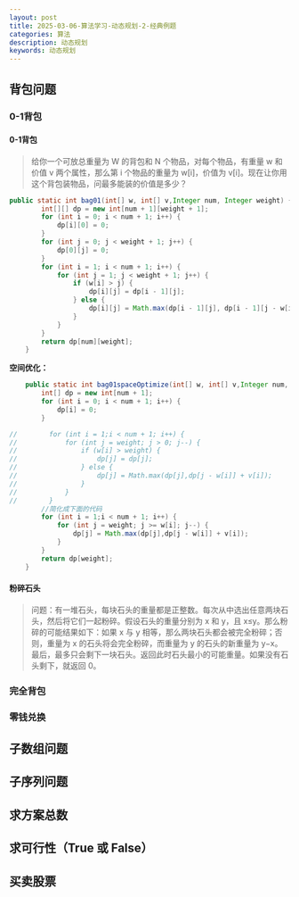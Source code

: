 ```yaml
---
layout: post
title: 2025-03-06-算法学习-动态规划-2-经典例题
categories: 算法
description: 动态规划
keywords: 动态规划
---
```


## 背包问题

### 0-1背包

#### 0-1背包
> 给你一个可放总重量为 W 的背包和 N 个物品，对每个物品，有重量 w 和价值 v 两个属性，那么第 i 个物品的重量为 w[i]，价值为 v[i]。现在让你用这个背包装物品，问最多能装的价值是多少？

```java
public static int bag01(int[] w, int[] v,Integer num, Integer weight) {
        int[][] dp = new int[num + 1][weight + 1];
        for (int i = 0; i < num + 1; i++) {
            dp[i][0] = 0;
        }
        for (int j = 0; j < weight + 1; j++) {
            dp[0][j] = 0;
        }
        for (int i = 1; i < num + 1; i++) {
            for (int j = 1; j < weight + 1; j++) {
                if (w[i] > j) {
                    dp[i][j] = dp[i - 1][j];
                } else {
                    dp[i][j] = Math.max(dp[i - 1][j], dp[i - 1][j - w[i]] + v[i]);
                }
            }
        }
        return dp[num][weight];
    }
```
**空间优化：**
```java
    public static int bag01spaceOptimize(int[] w, int[] v,Integer num, Integer weight) {
        int[] dp = new int[num + 1];
        for (int i = 0; i < num + 1; i++) {
            dp[i] = 0;
        }

//        for (int i = 1;i < num + 1; i++) {
//            for (int j = weight; j > 0; j--) {
//                if (w[i] > weight) {
//                    dp[j] = dp[j];
//                } else {
//                    dp[j] = Math.max(dp[j],dp[j - w[i]] + v[i]);
//                }
//            }
//        }
        //简化成下面的代码
        for (int i = 1;i < num + 1; i++) {
            for (int j = weight; j >= w[i]; j--) {
                dp[j] = Math.max(dp[j],dp[j - w[i]] + v[i]);
            }
        }
        return dp[weight];
    }
```


#### 粉碎石头
> 问题：有一堆石头，每块石头的重量都是正整数。每次从中选出任意两块石头，然后将它们一起粉碎。假设石头的重量分别为 x 和 y，且 x≤y。那么粉碎的可能结果如下：如果 x 与 y 相等，那么两块石头都会被完全粉碎；否则，重量为 x 的石头将会完全粉碎，而重量为 y 的石头的新重量为 y−x。最后，最多只会剩下一块石头。返回此时石头最小的可能重量。如果没有石头剩下，就返回 0。



### 完全背包

### 零钱兑换


## 子数组问题

## 子序列问题

## 求方案总数

## 求可行性（True 或 False）

## 买卖股票



